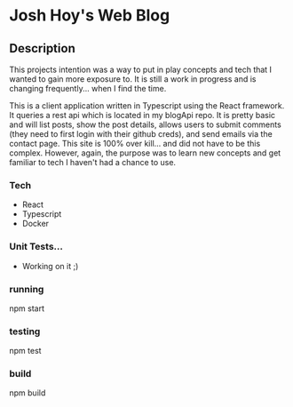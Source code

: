 # Josh Hoy's Web Blog

## Description

This projects intention was a way to put in play concepts and tech that I wanted to gain more exposure to. It is still a work in progress and is changing frequently... when I find the time.

This is a client application written in Typescript using the React framework. It queries a rest api which is located in my blogApi repo. It is pretty basic and will list posts, show the post details, allows users to submit comments (they need to first login with their github creds), and send emails via the contact page. This site is 100% over kill... and did not have to be this complex. However, again, the purpose was to learn new concepts and get familiar to tech I haven't had a chance to use.

### Tech

- React
- Typescript
- Docker

### Unit Tests...

- Working on it ;)

### running

npm start

### testing

npm test

### build

npm build
